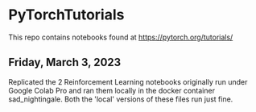 # PyTorchTutorials
This repo contains notebooks found at https://pytorch.org/tutorials/

## Friday, March 3, 2023
Replicated the 2 Reinforcement Learning notebooks originally run under Google Colab Pro and ran them locally in the docker container sad_nightingale. Both the 'local' versions of these files run just fine. 
